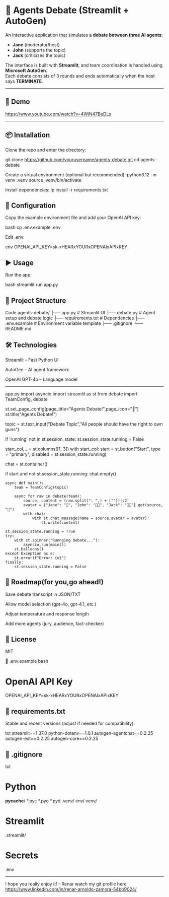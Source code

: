 # 🤖 Agents Debate (Streamlit + AutoGen)

An interactive application that simulates a **debate between three AI agents**:  
- **Jane** (moderator/host)  
- **John** (supports the topic)  
- **Jack** (criticizes the topic)  

The interface is built with **Streamlit**, and team coordination is handled using **Microsoft AutoGen**.  
Each debate consists of 3 rounds and ends automatically when the host says **TERMINATE**.

---

## 🚀 Demo
https://www.youtube.com/watch?v=4WiN47BeDLs  

---

## 📦 Installation

Clone the repo and enter the directory:

git clone https://github.com/yourusername/agents-debate.git
cd agents-debate


Create a virtual environment (optional but recommended):
python3.12 -m venv .venv
source .venv/bin/activate

Install dependencies:
ip install -r requirements.txt

## 🔑 Configuration
Copy the example environment file and add your OpenAI API key:

bash
cp .env.example .env

Edit .env:

env
OPENAI_API_KEY=sk-xHEARxYOURxOPENAIxAPIxKEY

## ▶️ Usage
Run the app:

bash
streamlit run app.py

## 📂 Project Structure
Code
agents-debate/
├── app.py              # Streamlit UI
├── debate.py           # Agent setup and debate logic
├── requirements.txt    # Dependencies
├── .env.example        # Environment variable template
├── .gitignore
└── README.md

## 🛠️ Technologies
Streamlit – Fast Python UI

AutoGen – AI agent framework

OpenAI GPT-4o – Language model

---
app.py
import asyncio
import streamlit as st
from debate import TeamConfig, debate

st.set_page_config(page_title="Agents Debate!",page_icon="🤖")
st.title("Agents Debate!")

topic = st.text_input("Debate Topic","All people should have the right to own guns")

if 'running' not in st.session_state:
    st.session_state.running = False

start_col, _ = st.columns([1, 3])
with start_col:
    start = st.button("Start", type = "primary", disabled = st.session_state.running)

chat = st.container()

if start and not st.session_state.running:
    chat.empty()

    async def main():
        team = TeamConfig(topic)

        async for raw in debate(team):
            source, content = (raw.split(": ",) + [""])[:2]
            avatar = {"Jane": "🤖", "John": "👍🏼", "Jack": "👎🏼"}.get(source, "💬")
            with chat:
                with st.chat_message(name = source,avatar = avatar):
                    st.write(content)

    st.session_state.running = True
    try:
        with st.spinner("Runnging Debate..."):
            asyncio.run(main())
        st.balloons()
    except Exception as e:
        st.error(f"Error: {e}")
    finally:
        st.session_state.running = False


## 📌 Roadmap(for you,go ahead!)
Save debate transcript in JSON/TXT

Allow model selection (gpt-4o, gpt-4.1, etc.)

Adjust temperature and response length

Add more agents (jury, audience, fact-checker)

## 📜 License
MIT

📄 .env.example
bash
# OpenAI API Key
OPENAI_API_KEY=sk-xHEARxYOURxOPENAIxAPIxKEY

## 📄 requirements.txt
Stable and recent versions (adjust if needed for compatibility):

txt
streamlit==1.37.0
python-dotenv==1.0.1
autogen-agentchat==0.2.25
autogen-ext==0.2.25
autogen-core==0.2.25

## 📄 .gitignore
txt
# Python
__pycache__/
*.pyc
*.pyo
*.pyd
.venv/
env/
venv/

# Streamlit
.streamlit/

# Secrets
.env

--- 
I hope you really enjoy it! - Renar
watch my git profile here https://www.linkedin.com/in/renar-arnoldo-zamora-54bb9024/
